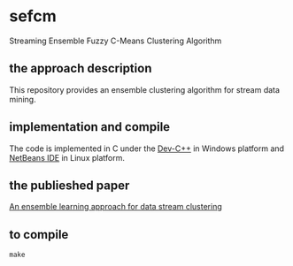 # sefcm
Streaming Ensemble Fuzzy C-Means Clustering Algorithm

## the approach description
This repository provides an ensemble clustering algorithm for stream data mining.

## implementation and compile
The code is implemented in C under the [Dev-C++](https://sourceforge.net/projects/orwelldevcpp/) 
in Windows platform and [NetBeans IDE](https://netbeans.org/features/cpp/) in Linux platform.

## the publieshed paper

[An ensemble learning approach for data stream clustering](https://doi.org/10.1109/IranianCEE.2013.6599871)

## to compile
    make
